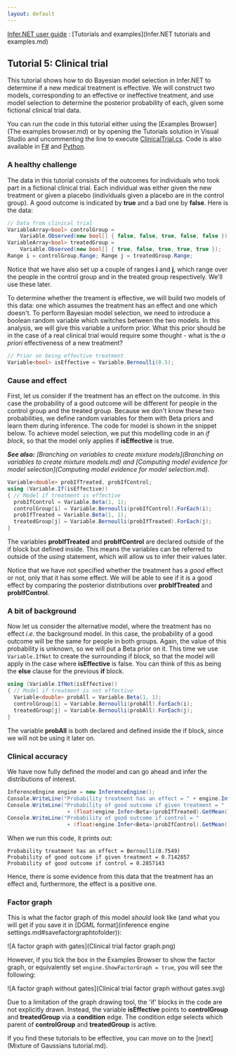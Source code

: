 ```yaml
---
layout: default 
--- 
```

[Infer.NET user guide](index.md) : [Tutorials and examples](Infer.NET tutorials and examples.md)

## Tutorial 5: Clinical trial

This tutorial shows how to do Bayesian model selection in Infer.NET to determine if a new medical treatment is effective. We will construct two models, corresponding to an effective or ineffective treatment, and use model selection to determine the posterior probability of each, given some fictional clinical trial data.

You can run the code in this tutorial either using the [Examples Browser](The examples browser.md) or by opening the Tutorials solution in Visual Studio and uncommenting the line to execute [ClinicalTrial.cs](https://github.com/dotnet/infer/blob/master/src/Tutorials/ClinicalTrial.cs).  Code is also available in [F#](https://github.com/dotnet/infer/blob/master/test/TestFSharp/ClinicalTrial.fs) and [Python](https://github.com/dotnet/infer/blob/master/test/TestPython/test_tutorials.py).

### A healthy challenge

The data in this tutorial consists of the outcomes for individuals who took part in a fictional clinical trial. Each individual was either given the new treatment or given a placebo (individuals given a placebo are in the control group). A good outcome is indicated by **true** and a bad one by **false**. Here is the data:

```csharp
// Data from clinical trial  
VariableArray<bool> controlGroup =
    Variable.Observed(new bool[] { false, false, true, false, false });
VariableArray<bool> treatedGroup =
    Variable.Observed(new bool[] { true, false, true, true, true });
Range i = controlGroup.Range; Range j = treatedGroup.Range;
```

Notice that we have also set up a couple of ranges **i** and **j**, which range over the people in the control group and in the treated group respectively. We'll use these later.

To determine whether the treament is effective, we will build two models of this data: one which assumes the treatment has an effect and one which doesn't. To perform Bayesian model selection, we need to introduce a boolean random variable which switches between the two models. In this analysis, we will give this variable a uniform prior. What this prior should be in the case of a real clinical trial would require some thought - what is the _a priori_ effectiveness of a new treatment?

```csharp
// Prior on being effective treatment  
Variable<bool> isEffective = Variable.Bernoulli(0.5);
```

### Cause and effect

First, let us consider if the treatment has an effect on the outcome. In this case the probability of a good outcome will be different for people in the control group and the treated group. Because we don't know these two probabilities, we define random variables for them with Beta priors and learn them during inference. The code for model is shown in the snippet below. To achieve model selection, we put this modelling code in an _if block_, so that the model only applies if **isEffective** is true.

_**See also:** [Branching on variables to create mixture models](Branching on variables to create mixture models.md) and [Computing model evidence for model selection](Computing model evidence for model selection.md)._

```csharp
Variable<double> probIfTreated, probIfControl;  
using (Variable.If(isEffective))  
{ // Model if treatment is effective
  probIfControl = Variable.Beta(1, 1);  
  controlGroup[i] = Variable.Bernoulli(probIfControl).ForEach(i);  
  probIfTreated = Variable.Beta(1, 1);  
  treatedGroup[j] = Variable.Bernoulli(probIfTreated).ForEach(j);  
}
```

 The variables **probIfTreated** and **probIfControl** are declared outside of the if block but defined inside. This means the variables can be referred to outside of the _using_ statement, which will allow us to infer their values later.

Notice that we have not specified whether the treatment has a _good_ effect or not, only that it has some effect. We will be able to see if it is a good effect by comparing the posterior distributions over **probIfTreated** and **probIfControl**.

### A bit of background

Now let us consider the alternative model, where the treatment has no effect _i.e._ the background model. In this case, the probability of a good outcome will be the same for people in both groups. Again, the value of this probability is unknown, so we will put a Beta prior on it. This time we use `Variable.IfNot` to create the surrounding if block, so that the model will apply in the case where **isEffective** is false. You can think of this as being the **else** clause for the previous **if** block. 

```csharp
using (Variable.IfNot(isEffective))  
{ // Model if treatment is not effective
  Variable<double> probAll = Variable.Beta(1, 1);  
  controlGroup[i] = Variable.Bernoulli(probAll).ForEach(i);  
  treatedGroup[j] = Variable.Bernoulli(probAll).ForEach(j);  
}
```

The variable **probAll** is both declared and defined inside the if block, since we will not be using it later on. 

### Clinical accuracy

We have now fully defined the model and can go ahead and infer the distributions of interest.

```csharp
InferenceEngine engine = new InferenceEngine();  
Console.WriteLine("Probability treatment has an effect = " + engine.Infer(isEffective));
Console.WriteLine("Probability of good outcome if given treatment = "  
                   + (float)engine.Infer<Beta>(probIfTreated).GetMean());  
Console.WriteLine("Probability of good outcome if control = "  
                   + (float)engine.Infer<Beta>(probIfControl).GetMean());
```

When we run this code, it prints out: 

```
Probability treatment has an effect = Bernoulli(0.7549)  
Probability of good outcome if given treatment = 0.7142857  
Probability of good outcome if control = 0.2857143
```

Hence, there is some evidence from this data that the treatment has an effect and, furthermore, the effect is a positive one.

### Factor graph

This is what the factor graph of this model *should* look like (and what you will get if you save it in [DGML format](inference engine settings.md#savefactorgraphtofolder)):

![A factor graph with gates](Clinical trial factor graph.png)

However, if you tick the box in the Examples Browser to show the factor graph, or equivalently set `engine.ShowFactorGraph = true`, you will see the following:

![A factor graph without gates](Clinical trial factor graph without gates.svg)

Due to a limitation of the graph drawing tool, the 'if' blocks in the code are not explicitly drawn.  Instead, the variable **isEffective** points to **controlGroup** and **treatedGroup** via a **condition** edge.  The condition edge selects which parent of **controlGroup** and **treatedGroup** is active.

If you find these tutorials to be effective, you can move on to the [next](Mixture of Gaussians tutorial.md).
